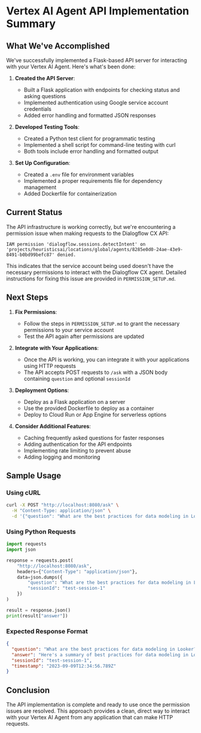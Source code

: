 # Vertex AI Agent API Implementation Summary

## What We've Accomplished

We've successfully implemented a Flask-based API server for interacting with your Vertex AI Agent. Here's what's been done:

1. **Created the API Server**:
   - Built a Flask application with endpoints for checking status and asking questions
   - Implemented authentication using Google service account credentials
   - Added error handling and formatted JSON responses

2. **Developed Testing Tools**:
   - Created a Python test client for programmatic testing
   - Implemented a shell script for command-line testing with curl
   - Both tools include error handling and formatted output

3. **Set Up Configuration**:
   - Created a `.env` file for environment variables
   - Implemented a proper requirements file for dependency management
   - Added Dockerfile for containerization

## Current Status

The API infrastructure is working correctly, but we're encountering a permission issue when making requests to the Dialogflow CX API:

```
IAM permission 'dialogflow.sessions.detectIntent' on 'projects/heuristicsai/locations/global/agents/8285e0d0-24ae-43e9-8491-b0bd99befc87' denied.
```

This indicates that the service account being used doesn't have the necessary permissions to interact with the Dialogflow CX agent. Detailed instructions for fixing this issue are provided in `PERMISSION_SETUP.md`.

## Next Steps

1. **Fix Permissions**:
   - Follow the steps in `PERMISSION_SETUP.md` to grant the necessary permissions to your service account
   - Test the API again after permissions are updated

2. **Integrate with Your Applications**:
   - Once the API is working, you can integrate it with your applications using HTTP requests
   - The API accepts POST requests to `/ask` with a JSON body containing `question` and optional `sessionId`

3. **Deployment Options**:
   - Deploy as a Flask application on a server
   - Use the provided Dockerfile to deploy as a container
   - Deploy to Cloud Run or App Engine for serverless options

4. **Consider Additional Features**:
   - Caching frequently asked questions for faster responses
   - Adding authentication for the API endpoints
   - Implementing rate limiting to prevent abuse
   - Adding logging and monitoring

## Sample Usage

### Using cURL
```bash
curl -X POST "http://localhost:8080/ask" \
  -H "Content-Type: application/json" \
  -d '{"question": "What are the best practices for data modeling in Looker?", "sessionId": "test-session-1"}'
```

### Using Python Requests
```python
import requests
import json

response = requests.post(
    "http://localhost:8080/ask",
    headers={"Content-Type": "application/json"},
    data=json.dumps({
        "question": "What are the best practices for data modeling in Looker?",
        "sessionId": "test-session-1"
    })
)

result = response.json()
print(result["answer"])
```

### Expected Response Format
```json
{
  "question": "What are the best practices for data modeling in Looker?",
  "answer": "Here's a summary of best practices for data modeling in Looker: ...",
  "sessionId": "test-session-1",
  "timestamp": "2023-09-09T12:34:56.789Z"
}
```

## Conclusion

The API implementation is complete and ready to use once the permission issues are resolved. This approach provides a clean, direct way to interact with your Vertex AI Agent from any application that can make HTTP requests. 